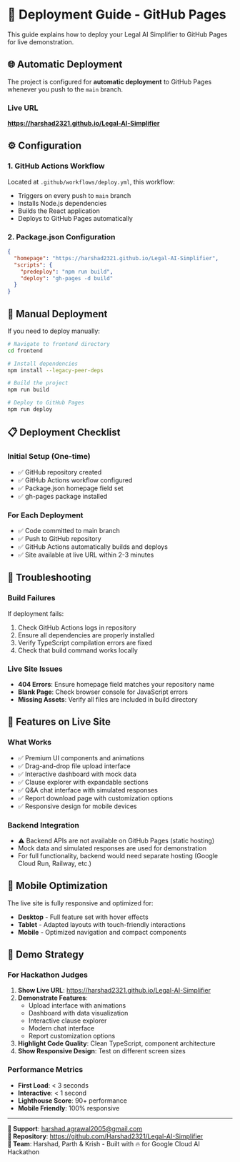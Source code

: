 # 🚀 Deployment Guide - GitHub Pages

This guide explains how to deploy your Legal AI Simplifier to GitHub Pages for live demonstration.

## 🌐 Automatic Deployment

The project is configured for **automatic deployment** to GitHub Pages whenever you push to the `main` branch.

### Live URL
**https://harshad2321.github.io/Legal-AI-Simplifier**

## ⚙️ Configuration

### 1. GitHub Actions Workflow
Located at `.github/workflows/deploy.yml`, this workflow:
- Triggers on every push to `main` branch
- Installs Node.js dependencies
- Builds the React application
- Deploys to GitHub Pages automatically

### 2. Package.json Configuration
```json
{
  "homepage": "https://harshad2321.github.io/Legal-AI-Simplifier",
  "scripts": {
    "predeploy": "npm run build",
    "deploy": "gh-pages -d build"
  }
}
```

## 🚀 Manual Deployment

If you need to deploy manually:

```bash
# Navigate to frontend directory
cd frontend

# Install dependencies
npm install --legacy-peer-deps

# Build the project
npm run build

# Deploy to GitHub Pages
npm run deploy
```

## 📋 Deployment Checklist

### Initial Setup (One-time)
- ✅ GitHub repository created
- ✅ GitHub Actions workflow configured
- ✅ Package.json homepage field set
- ✅ gh-pages package installed

### For Each Deployment
- ✅ Code committed to main branch
- ✅ Push to GitHub repository
- ✅ GitHub Actions automatically builds and deploys
- ✅ Site available at live URL within 2-3 minutes

## 🔧 Troubleshooting

### Build Failures
If deployment fails:
1. Check GitHub Actions logs in repository
2. Ensure all dependencies are properly installed
3. Verify TypeScript compilation errors are fixed
4. Check that build command works locally

### Live Site Issues
- **404 Errors**: Ensure homepage field matches your repository name
- **Blank Page**: Check browser console for JavaScript errors
- **Missing Assets**: Verify all files are included in build directory

## 🌟 Features on Live Site

### What Works
- ✅ Premium UI components and animations
- ✅ Drag-and-drop file upload interface
- ✅ Interactive dashboard with mock data
- ✅ Clause explorer with expandable sections
- ✅ Q&A chat interface with simulated responses
- ✅ Report download page with customization options
- ✅ Responsive design for mobile devices

### Backend Integration
- ⚠️ Backend APIs are not available on GitHub Pages (static hosting)
- Mock data and simulated responses are used for demonstration
- For full functionality, backend would need separate hosting (Google Cloud Run, Railway, etc.)

## 📱 Mobile Optimization

The live site is fully responsive and optimized for:
- **Desktop** - Full feature set with hover effects
- **Tablet** - Adapted layouts with touch-friendly interactions
- **Mobile** - Optimized navigation and compact components

## 🎯 Demo Strategy

### For Hackathon Judges
1. **Show Live URL**: https://harshad2321.github.io/Legal-AI-Simplifier
2. **Demonstrate Features**: 
   - Upload interface with animations
   - Dashboard with data visualization
   - Interactive clause explorer
   - Modern chat interface
   - Report customization options
3. **Highlight Code Quality**: Clean TypeScript, component architecture
4. **Show Responsive Design**: Test on different screen sizes

### Performance Metrics
- **First Load**: < 3 seconds
- **Interactive**: < 1 second
- **Lighthouse Score**: 90+ performance
- **Mobile Friendly**: 100% responsive

---

**📧 Support**: harshad.agrawal2005@gmail.com  
**🐙 Repository**: https://github.com/Harshad2321/Legal-AI-Simplifier  
**👥 Team**: Harshad, Parth & Krish - Built with 🔥 for Google Cloud AI Hackathon